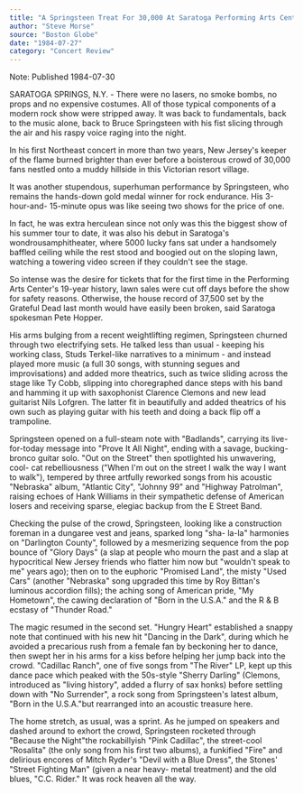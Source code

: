 ```yaml
---
title: "A Springsteen Treat For 30,000 At Saratoga Performing Arts Center On Friday Night"
author: "Steve Morse"
source: "Boston Globe"
date: "1984-07-27"
category: "Concert Review"
---
```


Note: Published 1984-07-30

SARATOGA SPRINGS, N.Y. - There were no lasers, no smoke bombs, no props and no expensive costumes. All of those typical components of a modern rock show were stripped away. It was back to fundamentals, back to the music alone, back to Bruce Springsteen with his fist slicing through the air and his raspy voice raging into the night.

In his first Northeast concert in more than two years, New Jersey's keeper of the flame burned brighter than ever before a boisterous crowd of 30,000 fans nestled onto a muddy hillside in this Victorian resort village.

It was another stupendous, superhuman performance by Springsteen, who remains the hands-down gold medal winner for rock endurance. His 3-hour-and- 15-minute opus was like seeing two shows for the price of one.

In fact, he was extra herculean since not only was this the biggest show of his summer tour to date, it was also his debut in Saratoga's wondrousamphitheater, where 5000 lucky fans sat under a handsomely baffled ceiling while the rest stood and boogied out on the sloping lawn, watching a towering video screen if they couldn't see the stage.

So intense was the desire for tickets that for the first time in the Performing Arts Center's 19-year history, lawn sales were cut off days before the show for safety reasons. Otherwise, the house record of 37,500 set by the Grateful Dead last month would have easily been broken, said Saratoga spokesman Pete Hopper.

His arms bulging from a recent weightlifting regimen, Springsteen churned through two electrifying sets. He talked less than usual - keeping his working class, Studs Terkel-like narratives to a minimum - and instead played more music (a full 30 songs, with stunning segues and improvisations) and added more theatrics, such as twice sliding across the stage like Ty Cobb, slipping into choregraphed dance steps with his band and hamming it up with saxophonist Clarence Clemons and new lead guitarist Nils Lofgren. The latter fit in beautifully and added theatrics of his own such as playing guitar with his teeth and doing a back flip off a trampoline.

Springsteen opened on a full-steam note with "Badlands", carrying its live- for-today message into "Prove It All Night", ending with a savage, bucking- bronco guitar solo. "Out on the Street" then spotlighted his unwavering, cool- cat rebelliousness ("When I'm out on the street I walk the way I want to walk"), tempered by three artfully reworked songs from his acoustic "Nebraska" album, "Atlantic City", "Johnny 99" and "Highway Patrolman", raising echoes of Hank Williams in their sympathetic defense of American losers and receiving sparse, elegiac backup from the E Street Band.

Checking the pulse of the crowd, Springsteen, looking like a construction foreman in a dungaree vest and jeans, sparked long "sha- la-la" harmonies on "Darlington County", followed by a mesmerizing sequence from the pop bounce of "Glory Days" (a slap at people who mourn the past and a slap at hypocritical New Jersey friends who flatter him now but "wouldn't speak to me" years ago); then on to the euphoric "Promised Land", the misty "Used Cars" (another "Nebraska" song upgraded this time by Roy Bittan's luminous accordion fills); the aching song of American pride, "My Hometown", the cawing declaration of "Born in the U.S.A." and the R & B ecstasy of "Thunder Road."

The magic resumed in the second set. "Hungry Heart" established a snappy note that continued with his new hit "Dancing in the Dark", during which he avoided a precarious rush from a female fan by beckoning her to dance, then swept her in his arms for a kiss before helping her jump back into the crowd. "Cadillac Ranch", one of five songs from "The River" LP, kept up this dance pace which peaked with the 50s-style "Sherry Darling" (Clemons, introduced as "living history", added a flurry of sax honks) before settling down with "No Surrender", a rock song from Springsteen's latest album, "Born in the U.S.A."but rearranged into an acoustic treasure here.

The home stretch, as usual, was a sprint. As he jumped on speakers and dashed around to exhort the crowd, Springsteen rocketed through "Because the Night"the rockabillyish "Pink Cadillac", the street-cool "Rosalita" (the only song from his first two albums), a funkified "Fire" and delirious encores of Mitch Ryder's "Devil with a Blue Dress", the Stones' "Street Fighting Man" (given a near heavy- metal treatment) and the old blues, "C.C. Rider." It was rock heaven all the way.
